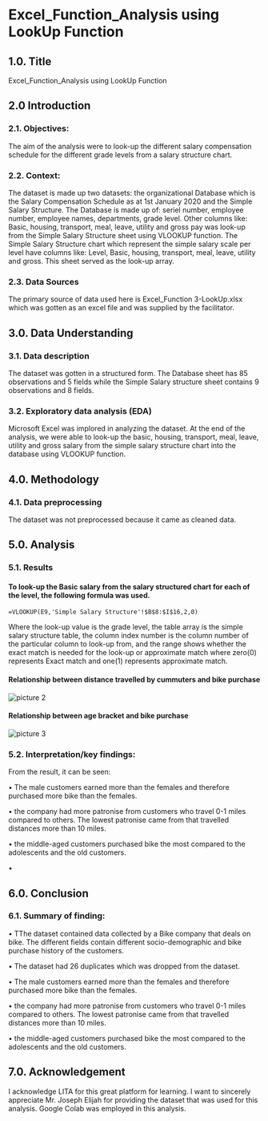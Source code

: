 # Excel_Function_Analysis using LookUp Function


## 1.0. Title

Excel_Function_Analysis using LookUp Function

## 2.0 Introduction

### 2.1. Objectives: 

The aim of the analysis were to look-up the different salary compensation schedule for the different grade levels from a salary structure chart.

### 2.2. Context:

The dataset is made up two datasets: the organizational Database which is the Salary Compensation Schedule as at 1st January 2020 and the Simple Salary Structure. The Database is made up of: seriel number, employee number, employee names, departments, grade level. Other columns like: 
Basic, housing, transport, meal, leave, utility and gross pay was look-up from the Simple Salary Structure sheet using VLOOKUP function. The Simple Salary Structure chart which represent the simple salary scale per level have columns like: Level, Basic, housing, transport, meal, leave, utility and gross. This sheet served as the look-up array.

### 2.3. Data Sources

The primary source of data used here is Excel_Function 3-LookUp.xlsx which was gotten as an excel file and was supplied by the facilitator.

## 3.0. Data Understanding

### 3.1. Data description
The dataset was gotten in a structured form. The Database sheet has 85 observations and 5 fields while the Simple Salary structure sheet contains 9 observations and 8 fields.

### 3.2. Exploratory data analysis (EDA)

Microsoft Excel was implored in analyzing the dataset. At the end of the analysis, we were able to look-up the basic, housing, transport, meal, leave, utility and gross salary from the simple salary structure chart into the database using VLOOKUP function.

## 4.0. Methodology

### 4.1. Data preprocessing

The dataset was not preprocessed because it came as cleaned data.


## 5.0. Analysis

### 5.1. Results

#### To look-up the Basic salary from the salary structured chart for each of the level, the following formula was used.

```Excel
=VLOOKUP(E9,'Simple Salary Structure'!$B$8:$I$16,2,0)

```
Where the look-up value is the grade level, the table array is the simple salary structure table, the column index number is the column number of the particular column to look-up from, and the range shows whether the exact match is needed for the look-up or approximate match where zero(0) represents Exact match and one(1) represents approximate match.

#### Relationship between distance travelled by cummuters and bike purchase

![picture 2](https://github.com/user-attachments/assets/f1ca7034-3c1a-40a3-a4ef-2cdcf42e2b35)

#### Relationship between age bracket and bike purchase
	          
![picture 3](https://github.com/user-attachments/assets/82d0f979-dfba-4d93-9911-257640dca2e3)

                        
### 5.2. Interpretation/key findings: 

From the result, it can be seen:

•	The male customers earned more than the females and therefore purchased more bike than the females.

•	the company had more patronise from customers who travel 0-1 miles compared to others. The lowest patronise came from that travelled distances more than 10 miles.

•	the middle-aged customers purchased bike the most compared to the adolescents and the old customers.

•	

## 6.0. Conclusion

### 6.1. Summary of finding:

•	TThe dataset contained data collected by a Bike company that deals on bike. The different fields contain different socio-demographic and bike purchase history of the customers.

•	The dataset had 26 duplicates which was dropped from the dataset.

•	The male customers earned more than the females and therefore purchased more bike than the females.

•	the company had more patronise from customers who travel 0-1 miles compared to others. The lowest patronise came from that travelled distances more than 10 miles.

•	the middle-aged customers purchased bike the most compared to the adolescents and the old customers.


## 7.0. Acknowledgement

I acknowledge LITA for this great platform for learning. I want to sincerely appreciate Mr. Joseph Elijah for providing the dataset that was used for this analysis. Google Colab was employed in this analysis.

